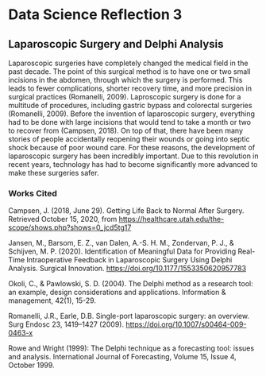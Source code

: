 # Data Science Reflection 3
## Laparoscopic Surgery and Delphi Analysis 

Laparoscopic surgeries have completely changed the medical field in the past decade. The point of this surgical method is to have one or two small incisions in the abdomen, through which the surgery is performed. This leads to fewer complications, shorter recovery time, and more precision in surgical practices (Romanelli, 2009). Laproscopic surgery is done for a multitude of procedures, including gastric bypass and colorectal surgeries (Romanelli, 2009). Before the invention of laparoscopic surgery, everything had to be done with large incisions that would tend to take a month or two to recover from (Campsen, 2018). On top of that, there have been many stories of people accidentally reopening their wounds or going into septic shock because of poor wound care. For these reasons, the development of laparoscopic surgery has been incredibly important. Due to this revolution in recent years, technology has had to become significantly more advanced to make these surgeries safer. 

### Works Cited 

Campsen, J. (2018, June 29). Getting Life Back to Normal After Surgery. Retrieved October 15, 2020, from https://healthcare.utah.edu/the-scope/shows.php?shows=0_jcd5tg17 

Jansen, M., Barsom, E. Z., van Dalen, A.-S. H. M., Zondervan, P. J., & Schijven, M. P. (2020). Identification of Meaningful Data for Providing Real-Time Intraoperative Feedback in Laparoscopic Surgery Using Delphi Analysis. Surgical Innovation. https://doi.org/10.1177/1553350620957783 

Okoli, C., & Pawlowski, S. D. (2004). The Delphi method as a research tool: an example, design considerations and applications. Information & management, 42(1), 15-29. 

Romanelli, J.R., Earle, D.B. Single-port laparoscopic surgery: an overview. Surg Endosc 23, 1419–1427 (2009). https://doi.org/10.1007/s00464-009-0463-x 

 Rowe and Wright (1999): The Delphi technique as a forecasting tool: issues and analysis. International Journal of Forecasting, Volume 15, Issue 4, October 1999. 
